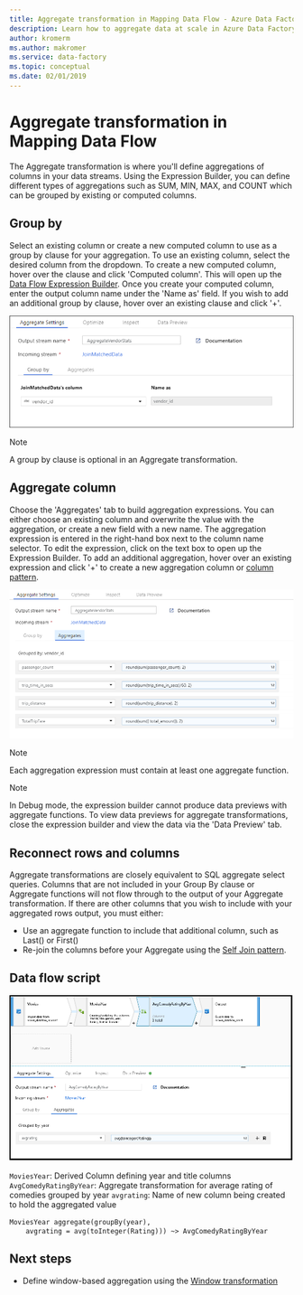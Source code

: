 ```yaml
---
title: Aggregate transformation in Mapping Data Flow - Azure Data Factory | Microsoft Docs
description: Learn how to aggregate data at scale in Azure Data Factory with the Mapping Data Flow Aggregate transformation.
author: kromerm
ms.author: makromer
ms.service: data-factory
ms.topic: conceptual
ms.date: 02/01/2019
---
```


# Aggregate transformation in Mapping Data Flow 



The Aggregate transformation is where you'll define aggregations of columns in your data streams. Using the Expression Builder, you can define different types of aggregations such as SUM, MIN, MAX, and COUNT which can be grouped by existing or computed columns.

## Group by
Select an existing column or create a new computed column to use as a group by clause for your aggregation. To use an existing column, select the desired column from the dropdown. To create a new computed column, hover over the clause and click 'Computed column'. This will open up the [Data Flow Expression Builder](concepts-data-flow-expression-builder.md). Once you create your computed column, enter the output column name under the 'Name as' field. If you wish to add an additional group by clause, hover over an existing clause and click '+'.

![Aggregate transformation group by settings](media/data-flow/agg.png "Aggregate transformation group by settings")

> [!NOTE]
> A group by clause is optional in an Aggregate transformation.

## Aggregate column 
Choose the 'Aggregates' tab to build aggregation expressions. You can either choose an existing column and overwrite the value with the aggregation, or create a new field with a new name. The aggregation expression is entered in the right-hand box next to the column name selector. To edit the expression, click on the text box to open up the Expression Builder. To add an additional aggregation, hover over an existing expression and click '+' to create a new aggregation column or [column pattern](concepts-data-flow-column-pattern.md).

![Aggregate transformation aggregate settings](media/data-flow/agg2.png "Aggregate transformation aggregate settings")

> [!NOTE]
> Each aggregation expression must contain at least one aggregate function.

> [!NOTE]
> In Debug mode, the expression builder cannot produce data previews with aggregate functions. To view data previews for aggregate transformations, close the expression builder and view the data via the 'Data Preview' tab.

## Reconnect rows and columns
Aggregate transformations are closely equivalent to SQL aggregate select queries. Columns that are not included in your Group By clause or Aggregate functions will not flow through to the output of your Aggregate transformation. If there are other columns that you wish to include with your aggregated rows output, you must either:

* Use an aggregate function to include that additional column, such as Last() or First()
* Re-join the columns before your Aggregate using the [Self Join pattern](https://mssqldude.wordpress.com/2018/12/20/adf-data-flows-self-join/).

## Data flow script

![Aggregate data flow script](media/data-flow/aggdfs1.png "Aggregate data flow script")

```MoviesYear```: Derived Column defining year and title columns
```AvgComedyRatingByYear```: Aggregate transformation for average rating of comedies grouped by year
```avgrating```: Name of new column being created to hold the aggregated value

```
MoviesYear aggregate(groupBy(year),
	avgrating = avg(toInteger(Rating))) ~> AvgComedyRatingByYear
```
  
## Next steps

* Define window-based aggregation using the [Window transformation](data-flow-window.md)
